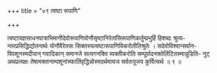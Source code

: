 +++
title = "०९ त्वष्टा रूपाणि"

+++

त्वष्टायज्ञसाधनपात्राभिमानीदेवोरूपाणियोनौसृष्टानिरेतांसिरूपाणिकर्तुम्प्रभुर्हि हिशब्दः श्रुत्य- न्तरप्रसिद्धिद्योतनार्थः योनौवैरेतसः सिक्तस्यत्वष्टारूपाणिविकरोतीतिश्रुतेः । सदेवोविश्वान्सर्वान- पिपशूनस्मदीयान् गवादिकान् समानजे सत्यगनक्ति व्यक्तीकरोति सम्पूर्वादनक्तेर्लिटितस्मान्नुडिति- नुट् अथप्रत्यक्षः तेषामक्तानाम्पशूनांस्फातिंवृद्धिन्नोस्मदर्थमायज सर्वतःपूजय कुर्वित्यर्थः ॥ ९ ॥